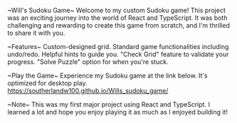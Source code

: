 ~Will's Sudoku Game~
Welcome to my custom Sudoku game! This project was an exciting journey into the world of React and TypeScript. It was both challenging and rewarding to create this game from scratch, and I'm thrilled to share it with you.

~Features~
Custom-designed grid.
Standard game functionalities including undo/redo.
Helpful hints to guide you.
"Check Grid" feature to validate your progress.
"Solve Puzzle" option for when you're stuck.


~Play the Game~
Experience my Sudoku game at the link below. It's optimized for desktop play.
https://southerlandw100.github.io/Wills_sudoku_game/


~Note~
This was my first major project using React and TypeScript. I learned a lot and hope you enjoy playing it as much as I enjoyed building it!
